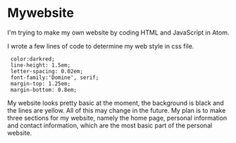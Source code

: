 # Mywebsite
I'm trying to make my own website by coding HTML and JavaScript in Atom. 

I wrote a few lines of code to determine my web style in css file. 
  
  ```	
   color:darkred;
   line-height: 1.5em;
   letter-spacing: 0.02em;
   font-family:'Domine', serif;
   margin-top: 1.25em;
   margin-bottom: 0.8em;
   ```
My website looks pretty basic at the moment, the background is black and the lines are yellow. All of this may change in the future. My plan is to make three sections for my website, namely the home page, personal information and contact information, which are the most basic part of the personal website.
